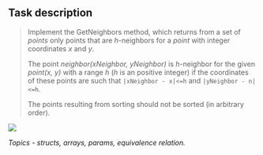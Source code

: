 ## Task description ##

> Implement the GetNeighbors method, which returns from a set of *points* only points that are *h*-neighbors for a *point* with integer coordinates *x* and *y*.
>
> The point *neighbor(xNeighbor, yNeighbor)* is *h*-neighbor for the given *point(x, y)* with a range *h* (*h* is an positive integer)
> if the coordinates of these points are such that `|xNeighbor - x|<=h` and `|yNeighbor - n|<=h`.
>
> The points resulting from sorting should not be sorted (in arbitrary order).      

![](https://github.com/AnzhelikaKravchuk/AutoCode-Tasks-GetNeighborsTask/ToGetNeighborsMethod.jpg)    
      
*Topics - structs, arrays, params, equivalence relation.*
